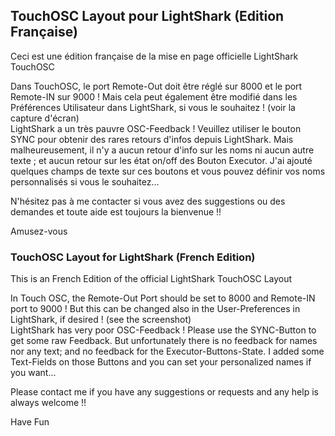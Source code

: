 ## TouchOSC Layout pour LightShark (Edition Française)
Ceci est une édition française de la mise en page officielle LightShark TouchOSC

Dans TouchOSC, le port Remote-Out doit être réglé sur 8000 et le port Remote-IN sur 9000 !     Mais cela peut également être modifié dans les Préférences Utilisateur dans LightShark, si vous le souhaitez ! (voir la capture d'écran)    
LightShark a un très pauvre OSC-Feedback ! Veuillez utiliser le bouton SYNC pour obtenir des rares retours d'infos depuis LightShark. Mais malheureusement, il n'y a aucun retour d'info sur les noms ni aucun autre texte ; et aucun retour sur les état on/off des Bouton Executor. J'ai ajouté quelques champs de texte sur ces boutons et vous pouvez définir vos noms personnalisés si vous le souhaitez...

N'hésitez pas à me contacter si vous avez des suggestions ou des demandes et toute aide est toujours la bienvenue !!

Amusez-vous


### TouchOSC Layout for LightShark (French Edition)
This is an French Edition of the official LightShark TouchOSC Layout

In Touch OSC, the Remote-Out Port should be set to 8000 and Remote-IN port to 9000 ! But this can be changed also in the User-Preferences in LightShark, if desired !  (see the screenshot)  
LightShark has very poor OSC-Feedback ! Please use the SYNC-Button to get some raw Feedback. But unfortunately there is no feedback for names nor any text; and no feedback for the Executor-Buttons-State. I added some Text-Fields on those Buttons and you can set your personalized names if you want...

Please contact me if you have any suggestions or requests and any help is always welcome !!

Have Fun
